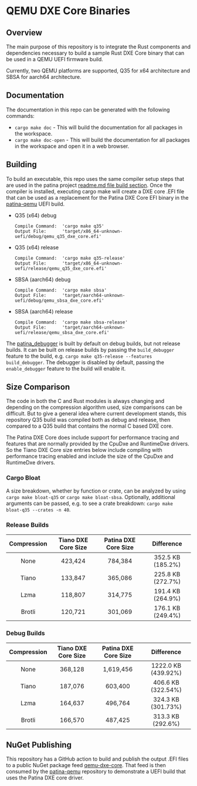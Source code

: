 # QEMU DXE Core Binaries

## Overview

The main purpose of this repository is to integrate the Rust components and dependencies necessary to build a sample
Rust DXE Core binary that can be used in a QEMU UEFI firmware build.

Currently, two QEMU platforms are supported, Q35 for x64 architecture and SBSA for aarch64 architecture.

## Documentation

The documentation in this repo can be generated with the following commands:

- `cargo make doc` - This will build the documentation for all packages in the workspace.
- `cargo make doc-open` - This will build the documentation for all packages in the workspace and open it in a
  web browser.

## Building

To build an executable, this repo uses the same compiler setup steps that are used in the patina project
[readme.md file build section](https://github.com/OpenDevicePartnership/patina#Build).  Once the compiler is installed,
executing cargo make will create a DXE core .EFI file that can be used as a replacement for the Patina DXE Core EFI
binary in the [patina-qemu](https://github.com/OpenDevicePartnership/patina-qemu) UEFI build.

- Q35 (x64) debug

   ```shell
   Compile Command:  'cargo make q35'
   Output File:      'target/x86_64-unknown-uefi/debug/qemu_q35_dxe_core.efi'
   ```

- Q35 (x64) release

   ```shell
   Compile Command:  'cargo make q35-release'
   Output File:      'target/x86_64-unknown-uefi/release/qemu_q35_dxe_core.efi'
   ```

- SBSA (aarch64) debug

   ```shell
   Compile Command:  'cargo make sbsa'
   Output File:      'target/aarch64-unknown-uefi/debug/qemu_sbsa_dxe_core.efi'
   ```

- SBSA (aarch64) release

   ```shell
   Compile Command:  'cargo make sbsa-release'
   Output File:      'target/aarch64-unknown-uefi/release/qemu_sbsa_dxe_core.efi'
   ```

The [patina_debugger](https://github.com/OpenDevicePartnership/patina/blob/main/docs/src/dxe_core/debugging.md) is
built by default on debug builds, but not release builds. It can be built on release builds by passing the
`build_debugger` feature to the build, e.g. `cargo make q35-release --features build_debugger`. The debugger
is disabled by default, passing the `enable_debugger` feature to the build will enable it.

## Size Comparison

The code in both the C and Rust modules is always changing and depending on the compression algorithm used, size comparisons
can be difficult.  But to give a general idea where current development stands, this repository Q35 build was compiled
both as debug and release, then compared to a Q35 build that contains the normal C based DXE core.

The Patina DXE Core does include support for performance tracing and features that are normally provided by the CpuDxe and
RuntimeDxe drivers.  So the Tiano DXE Core size entries below include compiling with performance tracing enabled and
include the size of the CpuDxe and RuntimeDxe drivers.

### Cargo Bloat

A size breakdown, whether by function or crate, can be analyzed by using `cargo make bloat-q35` or
`cargo make bloat-sbsa`. Optionally, additional arguments can be passed, e.g. to see a crate breakdown:
`cargo make bloat-q35 --crates -n 40`.

### Release Builds

| Compression | Tiano DXE Core Size | Patina DXE Core Size | Difference |
|:---:|:---:|:---:|:---:|
| None | 423,424 | 784,384 | 352.5 KB (185.2%) |
| Tiano | 133,847 | 365,086 | 225.8 KB (272.7%) |
| Lzma | 118,807 | 314,775 | 191.4 KB (264.9%) |
| Brotli | 120,721 | 301,069 | 176.1 KB (249.4%) |

### Debug Builds

| Compression | Tiano DXE Core Size | Patina DXE Core Size | Difference |
|:---:|:---:|:---:|:---:|
| None | 368,128 | 1,619,456 | 1222.0 KB (439.92%) |
| Tiano | 187,076 | 603,400 | 406.6 KB (322.54%) |
| Lzma | 164,637 | 496,764 | 324.3 KB (301.73%) |
| Brotli | 166,570 | 487,425 | 313.3 KB (292.6%) |

## NuGet Publishing

This repository has a GitHub action to build and publish the output .EFI files to a public NuGet package feed
[qemu-dxe-core](https://dev.azure.com/patina-fw/artifacts/_artifacts/feed/qemu-dxe-core).  That feed is then consumed
by the [patina-qemu](https://github.com/OpenDevicePartnership/patina-qemu) repository to demonstrate a UEFI
build that uses the Patina DXE core driver.
